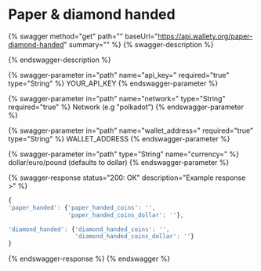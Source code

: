 # Paper & diamond handed

{% swagger method="get" path="" baseUrl="https://api.wallety.org/paper-diamond-handed" summary="" %}
{% swagger-description %}

{% endswagger-description %}

{% swagger-parameter in="path" name="api_key=" required="true" type="String" %}
YOUR_API_KEY
{% endswagger-parameter %}

{% swagger-parameter in="path" name="network=" type="String" required="true" %}
Network (e.g "polkadot")
{% endswagger-parameter %}

{% swagger-parameter in="path" name="wallet_address=" required="true" type="String" %}
WALLET_ADDRESS
{% endswagger-parameter %}

{% swagger-parameter in="path" type="String" name="currency=" %}
dollar/euro/pound (defaults to dollar)
{% endswagger-parameter %}

{% swagger-response status="200: OK" description="Example response >" %}
```javascript
{
'paper_handed': {'paper_handed_coins': '',
                 'paper_handed_coins_dollar': ''}, 

'diamond_handed': {'diamond_handed_coins': '',
                   'diamond_handed_coins_dollar': ''}
}
```
{% endswagger-response %}
{% endswagger %}
